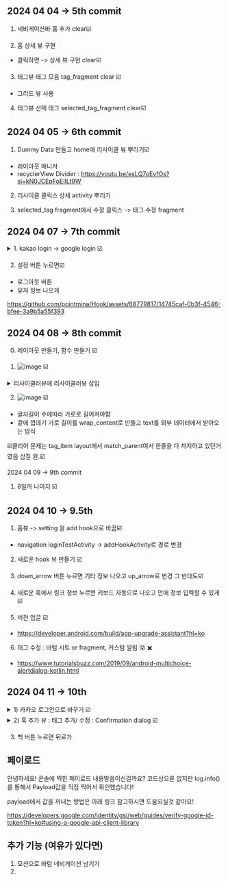 2024 04 04 -> 5th commit
-

1. 네비게이션바 홈 추가 clear☑️
    
2. 홈 상세 뷰 구현
- 클릭하면 -> 상세 뷰 구현 clear☑️


3. 태그뷰 태그 모음 tag_fragment  clear ☑️
- 그리드 뷰 사용

4. 태그뷰 선택 태그 selected_tag_fragment clear☑️


2024 04 05 -> 6th commit
-

1. Dummy Data 만들고 home에 리사이클 뷰 뿌리기☑️
- 레이아웃 매니저
- recyclerView Divider : https://youtu.be/esLQ7oEvfOs?si=kN0JCEpFoEIILt9W

2. 리사이클 클릭스 상세 activity 뿌리기

3. selected_tag fragment에서 수정 클릭스 -> 태그 수정 fragment 


2024 04 07 -> 7th commit
-



<details><summary>1. kakao login -> google login ☑️</summary> 
    - https://visualandroidblog.blogspot.com/2023/04/google-sign-in-firebase-android-kotlin-tutorial.html <br> <br>
    - https://developers.google.com/android/guides/setup?hl=ko <br> <br>
    - https://www.youtube.com/watch?v=H_maapn4Q3Q <br> <br>
    - https://firebase.google.com/docs/auth/android/start?hl=ko&_gl=1*tfveyn*_up*MQ..*_ga*Nzk2MDYxODgwLjE3MTI0MjI2ODI.*_ga_CW55HF8NVT*MTcxMjQyMjY4Mi4xLjAuMTcxMjQyMjY4Mi4wLjAuMA.. <br> <br>
    - https://console.firebase.google.com/u/0/project/hook-882c5/settings/general/android:com.hanto.Hook?hl=ko <br> <br>

</details>




2. 설정 버튼 누르면☑️
- 로그아웃 버튼
- 유저 정보 나오게

https://github.com/pointmina/Hook/assets/68779817/14745caf-0b3f-4546-bfee-3a9b5a55f393

2024 04 08 -> 8th commit
-

0. 레이아웃 만들기, 함수 만들기 ☑️

2. ![image](https://github.com/pointmina/Hook/assets/68779817/8252ed3e-6185-425f-b675-a1a82247cad5)   ☑️
<details><summary>리사이클러뷰에 리사이클러뷰 삽입</summary> 

- https://velog.io/@simsubeen/Android-Kotlin-RecyclerView-%EA%B0%80%EB%A1%9C-%EC%A0%95%EB%A0%AC-GridLayoutManager <br> <br>
- https://notepad96.tistory.com/201 <br><br>
- https://jinsangjin.tistory.com/25 <br><br>
- https://developer.android.com/develop/ui/views/layout/recyclerview?hl=ko <br><br>
 </details>

2. ![image](https://github.com/pointmina/Hook/assets/68779817/6ea96baf-456a-4a62-ad78-0b48cf506f49) ☑️
- 글자길이 수에따라 가로로 길어져야함
- 겉에 껍데기 가로 길이를 wrap_content로 만들고 text를 외부 데이터에서 받아오는 방식

☑️클리어 문제는 tag_item layout에서 match_parent여서 한줄을 다 차지하고 있던거였음 삽질 완.☑️

2024 04 09 -> 9th commit

1. 8일꺼 나머지 ☑️

2024 04 10 -> 9.5th
-

1) 홈뷰 -> setting 을 add hook으로 바꿈☑️
- navigation loginTestActivity -> addHookActivity로 경로 변경
  
2) 새로운 hook 뷰 만들기 ☑️
   
3) down_arrow 버튼 누르면 기타 정보 나오고 up_arrow로 변경 그 반대도☑️

4) 새로운 훅에서 링크 정보 누르면 키보드 자동으로 나오고 안에 정보 입력할 수 있게☑️
   
5) 버전 업글 ☑️
- https://developer.android.com/build/agp-upgrade-assistant?hl=ko

6) 태그 수정 : 바텀 시트 or fragment, 커스텀 알림 😵 ✖️
- https://www.tutorialsbuzz.com/2019/09/android-multichoice-alertdialog-kotlin.html

2024 04 11 -> 10th
-

<details><summary>1) 카카오 로그인으로 바꾸기 ☑️ </summary> 
- https://velog.io/@mong7399/Android-StudioKotlin-%EC%B9%B4%EC%B9%B4%EC%98%A4-%EB%A1%9C%EA%B7%B8%EC%9D%B8-%EA%B5%AC%ED%98%84 <br>
- 해시키 오류 <br>
- 일단 구글 로긴으로 걸어놈 (앱 진행사항 확인을 위해) <br>
 </details>
 
<details><summary>2) 훅 추가 뷰 : 태그 추가/ 수정 : Confirmation dialog ☑️ </summary> 
- https://www.tutorialsbuzz.com/2019/09/android-multichoice-alertdialog-kotlin.html <br>
- https://m2.material.io/components/dialogs#confirmation-dialog <br>
- 선택한거 태그 뷰에 반영 <br>
</details>

3) 백 버튼 누르면 뒤로가




페이로드
-
안녕하세요! 콘솔에 찍힌 페이로드 내용말씀이신걸까요? 코드상으론 없지만 log.info()를 통해서 Payload값을 직접 찍어서 확인했습니다!

payload에서 값을 꺼내는 방법은 아래 링크 참고하시면 도움되실것 같아요!

https://developers.google.com/identity/gsi/web/guides/verify-google-id-token?hl=ko#using-a-google-api-client-library 


추가 기능 (여유가 있다면)
-

1. 모션으로 바텀 네비게이션 넘기기
2. 
